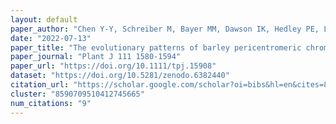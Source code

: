 ```yaml
---
layout: default
paper_author: "Chen Y-Y, Schreiber M, Bayer MM, Dawson IK, Hedley PE, Lei L, Akhunov A, Liu C, Smith KP, Muehlbauer GJ, Steffenson BJ, Morrell PL, Waugh R, Russell JR"
date: "2022-07-13"
paper_title: "The evolutionary patterns of barley pericentromeric chromosome regions, as shaped by linkage disequilibrium and domestication"
paper_journal: "Plant J 111 1580-1594"
paper_url: "https://doi.org/10.1111/tpj.15908"
dataset: "https://doi.org/10.5281/zenodo.6382440"
citation_url: "https://scholar.google.com/scholar?oi=bibs&hl=en&cites=8590709510412745665"
cluster: "8590709510412745665"
num_citations: "9"
---
```

